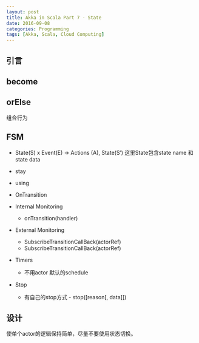 ```yaml
---
layout: post
title: Akka in Scala Part 7 - State
date: 2016-09-08
categories: Programming
tags: [Akka, Scala, Cloud Computing]
---
```


## 引言

<!--more-->

## become

## orElse
组合行为

## FSM
- State(S) x Event(E) -> Actions (A), State(S’) 这里State包含state name 和 state data
- stay
- using
- OnTransition
- Internal Monitoring

    - onTransition(handler)
- External Monitoring

    - SubscribeTransitionCallBack(actorRef)
    - SubscribeTransitionCallBack(actorRef)
- Timers

    - 不用actor 默认的schedule
- Stop

    - 有自己的stop方式  - stop([reason[, data]])
## 设计
使单个actor的逻辑保持简单，尽量不要使用状态切换。

